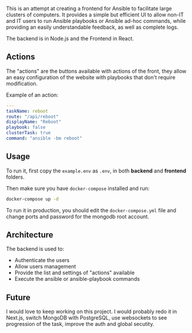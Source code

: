This is an attempt at creating a frontend for Ansible to facilitate large clusters of
computers. It provides a simple but efficient UI to allow non-IT and IT users to run
Ansible playbooks or Ansible ad-hoc commands, while providing an easily understandable
feedback, as well as complete logs.


The backend is in Node.js and the Frontend in React.

## Actions
The "actions" are the buttons available with actions of the front, they allow an
easy configuration of the website with playbooks that don't require modification.

Example of an action:
```yml
---
taskName: reboot
route: "/api/reboot"
displayName: "Reboot"
playbook: false
clusterTask: true
command: "ansible -bm reboot"
```

## Usage
To run it, first copy the `example.env` as `.env`, in both **backend** and **frontend** folders. 

Then make sure you have `docker-compose` installed and run:
```bash
docker-compose up -d
```

To run it in production, you should edit the `docker-compose.yml` file and change ports and password for the mongodb root account.

## Architecture
The backend is used to:
- Authenticate the users
- Allow users management
- Provide the list and settings of "actions" available
- Execute the ansible or ansible-playbook commands

## Future

I would love to keep working on this project. I would probably redo it in Next.js, switch MongoDB with PostgreSQL, use
websockets to see progression of the task, improve the auth and global secutity.
